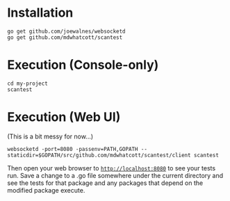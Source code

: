 
# Installation
```
go get github.com/joewalnes/websocketd
go get github.com/mdwhatcott/scantest
```

# Execution (Console-only)

```
cd my-project
scantest
```

# Execution (Web UI)

(This is a bit messy for now...)

```
websocketd -port=8080 -passenv=PATH,GOPATH --staticdir=$GOPATH/src/github.com/mdwhatcott/scantest/client scantest
```

Then open your web browser to [`http://localhost:8080`](http://localhost:8080) to see your tests run. Save a change to a .go file somewhere under the current directory and see the tests for that package and any packages that depend on the modified package execute.
